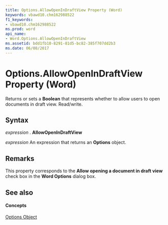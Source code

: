 ```yaml
---
title: Options.AllowOpenInDraftView Property (Word)
keywords: vbawd10.chm162988522
f1_keywords:
- vbawd10.chm162988522
ms.prod: word
api_name:
- Word.Options.AllowOpenInDraftView
ms.assetid: bdd1fb10-8291-81d5-bc82-385f707dd2b3
ms.date: 06/08/2017
---
```



# Options.AllowOpenInDraftView Property (Word)

Returns or sets a **Boolean** that represents whether to allow users to open documents in draft view. Read/write.


## Syntax

 _expression_ . **AllowOpenInDraftView**

 _expression_ An expression that returns an **Options** object.


## Remarks

This property corresponds to the **Allow opening a document in draft view** check box in the **Word Options** dialog box.


## See also


#### Concepts


[Options Object](options-object-word.md)

